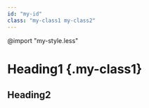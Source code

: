 ```yaml
---
id: "my-id"
class: "my-class1 my-class2"
---
```


@import "my-style.less"

# Heading1 {.my-class1}

## Heading2